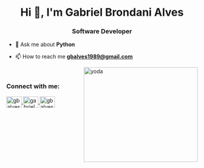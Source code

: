 <h1 align="center">Hi 👋, I'm Gabriel Brondani Alves</h1>
<h3 align="center">Software Developer</h3>

- 💬 Ask me about **Python**

- 📫 How to reach me **gbalves1989@gmail.com**

<p>&nbsp;
  <img align="right" src="https://s.aficionados.com.br/imagens/giphy-91.gif" alt="yoda" width="300" height="250" style="margin-left: 20px" />
</p>

<h3 align="left">Connect with me:</h3>

<p align="left">
  <a href="https://linkedin.com/in/gbalves1989" target="blank">
    <img align="center" src="https://raw.githubusercontent.com/rahuldkjain/github-profile-readme-generator/master/src/images/icons/Social/linked-in-alt.svg" alt="gbalves1989" height="30" width="40" />
  </a>
  
  <a href="https://instagram.com/gabrielbalves" target="blank">
    <img align="center" src="https://raw.githubusercontent.com/rahuldkjain/github-profile-readme-generator/master/src/images/icons/Social/instagram.svg" alt="gabrielbalves" height="30" width="40" />
  </a>
  
  <a href="https://discord.gg/gbalves1989" target="blank">
    <img align="center" src="https://raw.githubusercontent.com/rahuldkjain/github-profile-readme-generator/master/src/images/icons/Social/discord.svg" alt="gbalves1989" height="30" width="40" />
  </a>
</p>
